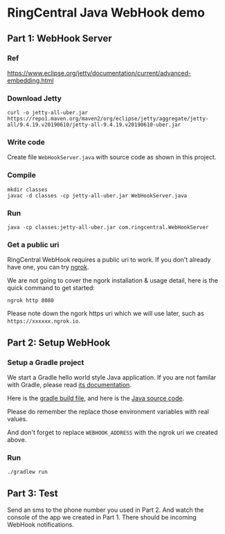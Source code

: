 # RingCentral Java WebHook demo

## Part 1: WebHook Server

### Ref

https://www.eclipse.org/jetty/documentation/current/advanced-embedding.html

### Download Jetty

```
curl -o jetty-all-uber.jar https://repo1.maven.org/maven2/org/eclipse/jetty/aggregate/jetty-all/9.4.19.v20190610/jetty-all-9.4.19.v20190610-uber.jar
```

### Write code

Create file `WebHookServer.java` with source code as shown in this project.

### Compile

```
mkdir classes
javac -d classes -cp jetty-all-uber.jar WebHookServer.java
```

### Run

```
java -cp classes:jetty-all-uber.jar com.ringcentral.WebHookServer
```

### Get a public uri

RingCentral WebHook requires a public uri to work. If you don't already have one, you can try [ngrok](https://ngrok.com/download).

We are not going to cover the ngork installation & usage detail, here is the quick command to get started:

```
ngrok http 8080
```

Please note down the ngork https uri which we will use later, such as `https://xxxxxx.ngrok.io`.


## Part 2: Setup WebHook

### Setup a Gradle project

We start a Gradle hello world style Java application. If you are not familar with Gradle, please read [its documentation](https://docs.gradle.org/current/userguide/building_java_projects.html#introduction).

Here is the [gradle build file](./build.gradle), and here is the [Java source code](./src/main/java/com/ringcentral/SetupWebHook.java).

Please do remember the replace those environment variables with real values.

And don't forget to replace `WEBHOOK_ADDRESS` with the ngrok uri we created above.


### Run

```
./gradlew run
```


## Part 3: Test

Send an sms to the phone number you used in Part 2. And watch the console of the app we created in Part 1. There should be incoming WebHook notifications.
